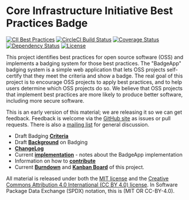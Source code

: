 # Core Infrastructure Initiative Best Practices Badge

[![CII Best Practices](https://secret-retreat-6638.herokuapp.com/projects/1/badge)](https://secret-retreat-6638.herokuapp.com/projects/1)
[![CircleCI Build Status](https://circleci.com/gh/linuxfoundation/cii-best-practices-badge.svg?&style=shield&circle-token=ca450ac150523030464677a1aa7f3cacfb8b3472)](https://circleci.com/gh/linuxfoundation/cii-best-practices-badge)
[![Coverage Status](https://coveralls.io/repos/linuxfoundation/cii-best-practices-badge/badge.svg?branch=master&service=github)](https://coveralls.io/github/linuxfoundation/cii-best-practices-badge?branch=master)
[![Dependency Status](https://gemnasium.com/linuxfoundation/cii-best-practices-badge.svg)](https://gemnasium.com/linuxfoundation/cii-best-practices-badge)
[![License](http://img.shields.io/:license-mit-blue.svg?style=flat-square)](http://badges.mit-license.org)

This project identifies best practices for open source software (OSS)
and implements a badging system for those best practices.
The "BadgeApp" badging system is a simple web application
that lets OSS projects self-certify that they meet the criteria
and show a badge.
The real goal of this project is to encourage OSS projects to
apply best practices, and to help users determine which OSS projects do so.
We believe that OSS projects that implement best practices are more likely
to produce better software, including more secure software.

This is an early version of this material;
we are releasing it so we can get feedback.
Feedback is welcome via the
[GitHub site](https://github.com/linuxfoundation/cii-best-practices-badge)
as issues or pull requests.
There is also a
[mailing list](https://lists.coreinfrastructure.org/mailman/listinfo/cii-badges)
for general discussion.

* Draft Badging **[Criteria](./doc/criteria.md)**
* Draft **[Background](./doc/background.md)** on Badging
* **[ChangeLog](./CHANGELOG.md)**
* Current **[implementation](./doc/implementation.md)**  - notes about the
  BadgeApp implementation
* Information on how to **[contribute](./CONTRIBUTING.md)**
* Current **[Burndown](https://burndown.io/#linuxfoundation/cii-best-practices-badge/1)** and
**[Kanban Board](https://waffle.io/linuxfoundation/cii-best-practices-badge)**
of this project.

All material is released under both the [MIT license](./LICENSE) and the
[Creative Commons Attribution 4.0 International (CC BY 4.0) license](https://creativecommons.org/licenses/by/4.0/).
In Software Package Data Exchange (SPDX) notation, this is (MIT OR CC-BY-4.0).
